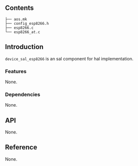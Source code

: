 ## Contents

```shell
├── aos.mk
├── config_esp8266.h
├── esp8266.c
└── esp8266_at.c
```

## Introduction

`device_sal_esp8266` is an sal component for hal implementation.


### Features

None.

### Dependencies

None.

## API

None.

## Reference

None.
